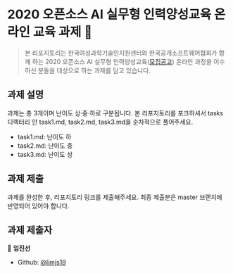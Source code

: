 # 2020 오픈소스 AI 실무형 인력양성교육 온라인 교육 과제 👋

> 본 리포지토리는 한국여성과학기술인지원센터와 한국공개소프트웨어협회가 함께 하는 2020 오픈소스 AI 실무형 인력양성교육([모집공고](https://www.wiset.or.kr/contents/information_view.jsp?sc_page=1&pk_seq=31643&sc_type=1&sc_tab=1&page=1)) 온라인 과정을 이수하신 분들을 대상으로 하는 과제를 담고 있습니다.


## 과제 설명
과제는 총 3개이며 난이도 상·중·하로 구분됩니다. 본 리포지토리를 포크하셔서 tasks 디렉터리 안 task1.md, task2.md, task3.md을 순차적으로 풀어주세요.

- task1.md: 난이도 하
- task2.md: 난이도 중
- task3.md: 난이도 상

## 과제 제출
과제를 완성한 후, 리포지토리 링크를 제출해주세요. 최종 제출분은 master 브랜치에 반영되어 있어야 합니다.

## 과제 제출자

👤 **임진선**

* Github: [@limjs19](https://github.com/limjs19)

